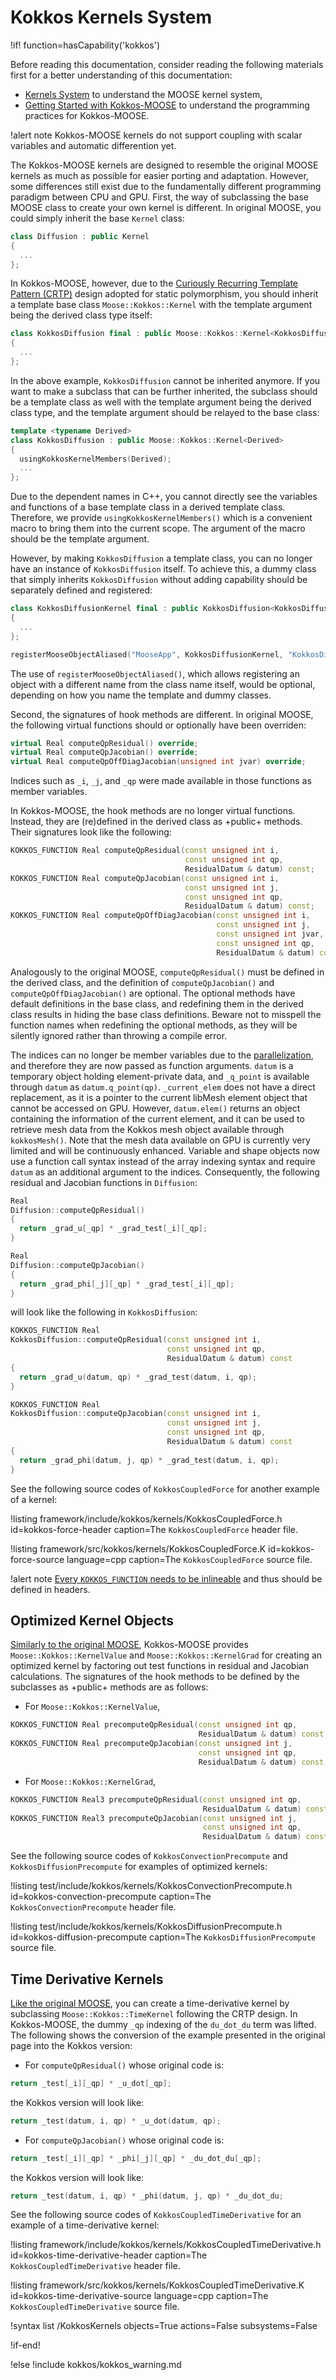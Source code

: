 # Kokkos Kernels System

!if! function=hasCapability('kokkos')

Before reading this documentation, consider reading the following materials first for a better understanding of this documentation:

- [Kernels System](syntax/Kernels/index.md) to understand the MOOSE kernel system,
- [Getting Started with Kokkos-MOOSE](syntax/Kokkos/index.md) to understand the programming practices for Kokkos-MOOSE.

!alert note
Kokkos-MOOSE kernels do not support coupling with scalar variables and automatic differention yet.

The Kokkos-MOOSE kernels are designed to resemble the original MOOSE kernels as much as possible for easier porting and adaptation. However, some differences still exist due to the fundamentally different programming paradigm between CPU and GPU. First, the way of subclassing the base MOOSE class to create your own kernel is different. In original MOOSE, you could simply inherit the base `Kernel` class:

```cpp
class Diffusion : public Kernel
{
  ...
};
```

In Kokkos-MOOSE, however, due to the [Curiously Recurring Template Pattern (CRTP)](syntax/Kokkos/index.md#kokkos_crtp) design adopted for static polymorphism, you should inherit a template base class `Moose::Kokkos::Kernel` with the template argument being the derived class type itself:

```cpp
class KokkosDiffusion final : public Moose::Kokkos::Kernel<KokkosDiffusion>
{
  ...
};
```

In the above example, `KokkosDiffusion` cannot be inherited anymore. If you want to make a subclass that can be further inherited, the subclass should be a template class as well with the template argument being the derived class type, and the template argument should be relayed to the base class:

```cpp
template <typename Derived>
class KokkosDiffusion : public Moose::Kokkos::Kernel<Derived>
{
  usingKokkosKernelMembers(Derived);
  ...
};
```

Due to the dependent names in C++, you cannot directly see the variables and functions of a base template class in a derived template class. Therefore, we provide `usingKokkosKernelMembers()` which is a convenient macro to bring them into the current scope. The argument of the macro should be the template argument.

However, by making `KokkosDiffusion` a template class, you can no longer have an instance of `KokkosDiffusion` itself. To achieve this, a dummy class that simply inherits `KokkosDiffusion` without adding capability should be separately defined and registered:

```cpp
class KokkosDiffusionKernel final : public KokkosDiffusion<KokkosDiffusionKernel>
{
  ...
};

registerMooseObjectAliased("MooseApp", KokkosDiffusionKernel, "KokkosDiffusion");
```

The use of `registerMooseObjectAliased()`, which allows registering an object with a different name from the class name itself, would be optional, depending on how you name the template and dummy classes.

Second, the signatures of hook methods are different. In original MOOSE, the following virtual functions should or optionally have been overriden:

```cpp
virtual Real computeQpResidual() override;
virtual Real computeQpJacobian() override;
virtual Real computeQpOffDiagJacobian(unsigned int jvar) override;
```

Indices such as `_i`, `_j`, and `_qp` were made available in those functions as member variables.

In Kokkos-MOOSE, the hook methods are no longer virtual functions. Instead, they are (re)defined in the derived class as +public+ methods. Their signatures look like the following:

```cpp
KOKKOS_FUNCTION Real computeQpResidual(const unsigned int i,
                                       const unsigned int qp,
                                       ResidualDatum & datum) const;
KOKKOS_FUNCTION Real computeQpJacobian(const unsigned int i,
                                       const unsigned int j,
                                       const unsigned int qp,
                                       ResidualDatum & datum) const;
KOKKOS_FUNCTION Real computeQpOffDiagJacobian(const unsigned int i,
                                              const unsigned int j,
                                              const unsigned int jvar,
                                              const unsigned int qp,
                                              ResidualDatum & datum) const;
```

Analogously to the original MOOSE, `computeQpResidual()` must be defined in the derived class, and the definition of `computeQpJacobian()` and `computeQpOffDiagJacobian()` are optional. The optional methods have default definitions in the base class, and redefining them in the derived class results in hiding the base class definitions. Beware not to misspell the function names when redefining the optional methods, as they will be silently ignored rather than throwing a compile error.

The indices can no longer be member variables due to the [parallelization](syntax/Kokkos/index.md#kokkos_functor), and therefore they are now passed as function arguments. `datum` is a temporary object holding element-private data, and `_q_point` is available through `datum` as `datum.q_point(qp)`. `_current_elem` does not have a direct replacement, as it is a pointer to the current libMesh element object that cannot be accessed on GPU. However, `datum.elem()` returns an object containing the information of the current element, and it can be used to retrieve mesh data from the Kokkos mesh object available through `kokkosMesh()`. Note that the mesh data available on GPU is currently very limited and will be continuously enhanced. Variable and shape objects now use a function call syntax instead of the array indexing syntax and require `datum` as an additional argument to the indices. Consequently, the following residual and Jacobian functions in `Diffusion`:

```cpp
Real
Diffusion::computeQpResidual()
{
  return _grad_u[_qp] * _grad_test[_i][_qp];
}

Real
Diffusion::computeQpJacobian()
{
  return _grad_phi[_j][_qp] * _grad_test[_i][_qp];
}
```

will look like the following in `KokkosDiffusion`:

```cpp
KOKKOS_FUNCTION Real
KokkosDiffusion::computeQpResidual(const unsigned int i,
                                   const unsigned int qp,
                                   ResidualDatum & datum) const
{
  return _grad_u(datum, qp) * _grad_test(datum, i, qp);
}

KOKKOS_FUNCTION Real
KokkosDiffusion::computeQpJacobian(const unsigned int i,
                                   const unsigned int j,
                                   const unsigned int qp,
                                   ResidualDatum & datum) const
{
  return _grad_phi(datum, j, qp) * _grad_test(datum, i, qp);
}
```

See the following source codes of `KokkosCoupledForce` for another example of a kernel:

!listing framework/include/kokkos/kernels/KokkosCoupledForce.h id=kokkos-force-header
         caption=The `KokkosCoupledForce` header file.

!listing framework/src/kokkos/kernels/KokkosCoupledForce.K id=kokkos-force-source language=cpp
         caption=The `KokkosCoupledForce` source file.

!alert note
[Every `KOKKOS_FUNCTION` needs to be inlineable](syntax/Kokkos/index.md#kokkos_execution_space) and thus should be defined in headers.

## Optimized Kernel Objects

[Similarly to the original MOOSE](syntax/Kernels/index.md#optimized), Kokkos-MOOSE provides `Moose::Kokkos::KernelValue` and `Moose::Kokkos::KernelGrad` for creating an optimized kernel by factoring out test functions in residual and Jacobian calculations. The signatures of the hook methods to be defined by the subclasses as +public+ methods are as follows:

- For `Moose::Kokkos::KernelValue`,

```cpp
KOKKOS_FUNCTION Real precomputeQpResidual(const unsigned int qp,
                                          ResidualDatum & datum) const;
KOKKOS_FUNCTION Real precomputeQpJacobian(const unsigned int j,
                                          const unsigned int qp,
                                          ResidualDatum & datum) const;
```

- For `Moose::Kokkos::KernelGrad`,

```cpp
KOKKOS_FUNCTION Real3 precomputeQpResidual(const unsigned int qp,
                                           ResidualDatum & datum) const;
KOKKOS_FUNCTION Real3 precomputeQpJacobian(const unsigned int j,
                                           const unsigned int qp,
                                           ResidualDatum & datum) const;
```

See the following source codes of `KokkosConvectionPrecompute` and `KokkosDiffusionPrecompute` for examples of optimized kernels:

!listing test/include/kokkos/kernels/KokkosConvectionPrecompute.h id=kokkos-convection-precompute
         caption=The `KokkosConvectionPrecompute` header file.

!listing test/include/kokkos/kernels/KokkosDiffusionPrecompute.h id=kokkos-diffusion-precompute
         caption=The `KokkosDiffusionPrecompute` source file.

## Time Derivative Kernels

[Like the original MOOSE](syntax/Kernels/index.md#time-derivative), you can create a time-derivative kernel by subclassing `Moose::Kokkos::TimeKernel` following the CRTP design. In Kokkos-MOOSE, the dummy `_qp` indexing of the `du_dot_du` term was lifted. The following shows the conversion of the example presented in the original page into the Kokkos version:

- For `computeQpResidual()` whose original code is:

```cpp
return _test[_i][_qp] * _u_dot[_qp];
```

the Kokkos version will look like:

```cpp
return _test(datum, i, qp) * _u_dot(datum, qp);
```

- For `computeQpJacobian()` whose original code is:

```cpp
return _test[_i][_qp] * _phi[_j][_qp] * _du_dot_du[_qp];
```

the Kokkos version will look like:

```cpp
return _test(datum, i, qp) * _phi(datum, j, qp) * _du_dot_du;
```

See the following source codes of `KokkosCoupledTimeDerivative` for an example of a time-derivative kernel:

!listing framework/include/kokkos/kernels/KokkosCoupledTimeDerivative.h id=kokkos-time-derivative-header
         caption=The `KokkosCoupledTimeDerivative` header file.

!listing framework/src/kokkos/kernels/KokkosCoupledTimeDerivative.K id=kokkos-time-derivative-source language=cpp
         caption=The `KokkosCoupledTimeDerivative` source file.

!syntax list /KokkosKernels objects=True actions=False subsystems=False

!if-end!

!else
!include kokkos/kokkos_warning.md
